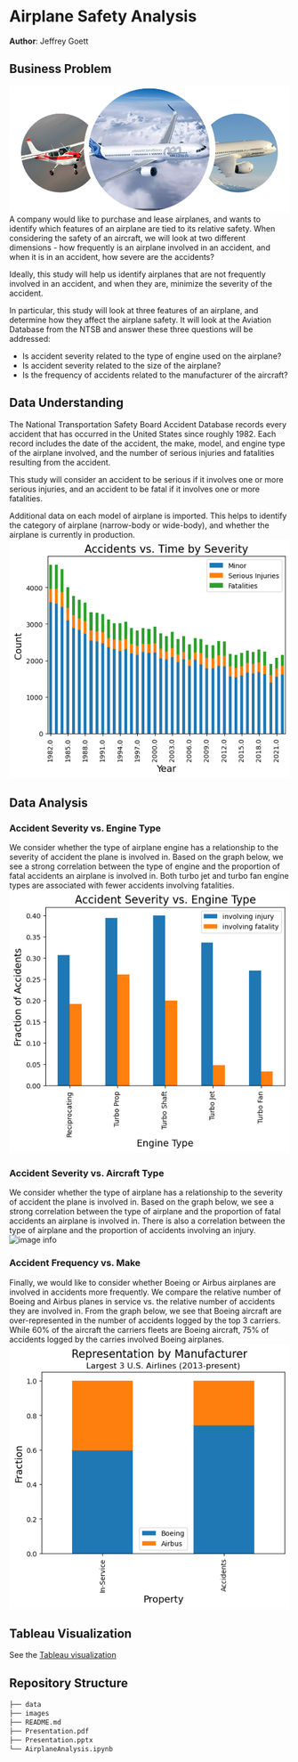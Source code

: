 # Airplane Safety Analysis 

**Author**: Jeffrey Goett

## Business Problem 
![image info](./images/photo_plane_cover.png)
A company would like to purchase and lease airplanes, and wants to identify which features of an airplane are tied to its relative safety. When considering the safety of an aircraft, we will look at two different dimensions - how frequently is an airplane involved in an accident, and when it is in an accident, how  severe are the accidents?  

Ideally, this study will help us identify airplanes that are not frequently involved in an accident, and when they are, minimize the severity of the accident.  

In particular, this study will look at three features of an airplane, and determine how they affect the airplane safety.  It will look at the Aviation Database from the NTSB and answer these three questions will be addressed:
- Is accident severity related to the type of engine used on the airplane?
- Is accident severity related to the size of the airplane?
- Is the frequency of accidents related to the manufacturer of the aircraft?

## Data Understanding

The National Transportation Safety Board Accident Database records every accident that has occurred in the United States since roughly 1982.  Each record includes the date of the accident, the make, model, and engine type of the airplane involved, and the number of serious injuries and fatalities resulting from the accident.  

This study will consider an accident to be serious if it involves one or more serious injuries, and an accident to be fatal if it involves one or more fatalities.

Additional data on each model of airplane is imported.  This helps to identify the category of airplane (narrow-body or wide-body), and whether the airplane is currently in production.
![image info](./images/accident_time.png)
## Data Analysis
### Accident Severity vs. Engine Type
We consider whether the type of airplane engine has a relationship to the severity of accident the plane is involved in.  Based on the graph below, we see a strong correlation between the type of engine and the proportion of fatal accidents an airplane is involved in.  Both turbo jet and turbo fan engine types are associated with fewer accidents involving fatalities.
![image info](./images/engine_type.png)

### Accident Severity vs. Aircraft Type
We consider whether the type of airplane has a relationship to the severity of accident the plane is involved in.  Based on the graph below, we see a strong correlation between the type of airplane and the proportion of fatal accidents an airplane is involved in.  There is also a correlation between the type of airplane and the proportion of accidents involving an injury.
![image info](./images/airplane_plane_cover.png)

### Accident Frequency vs. Make
Finally, we would like to consider whether Boeing or Airbus airplanes are involved in accidents more frequently.  We compare the relative number of Boeing and Airbus planes in service vs. the relative number of accidents they are involved in.
From the graph below, we see that Boeing aircraft are over-represented in the number of accidents logged by the top 3 carriers.  While 60% of the aircraft the carriers fleets are Boeing aircraft, 75% of accidents logged by the carries involved Boeing airplanes.
![image info](./images/make_type.png)

## Tableau Visualization

See the [Tableau visualization ](https://public.tableau.com/app/profile/jeffrey.goett/viz/TableauAirplaneRecommendations/AccidentDashboard)

## Repository Structure

```
├── data
├── images
├── README.md
├── Presentation.pdf
├── Presentation.pptx
└── AirplaneAnalysis.ipynb
```
